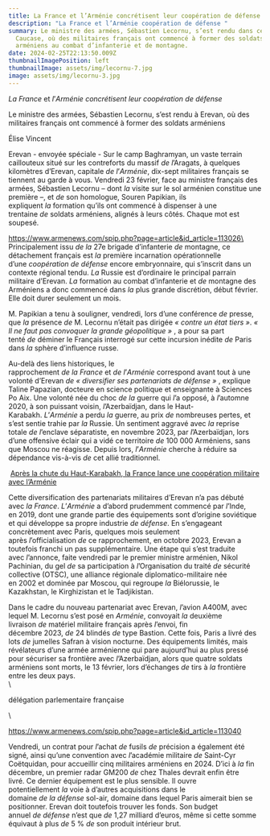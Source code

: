 ```yaml
---
title: La France et l’Arménie concrétisent leur coopération de défense
description: "La France et l’Arménie coopération de défense "
summary: Le ministre des armées, Sébastien Lecornu, s’est rendu dans ce pays du
  Caucase, où des militaires français ont commencé à former des soldats
  arméniens au combat d’infanterie et de montagne.
date: 2024-02-25T22:13:50.009Z
thumbnailImagePosition: left
thumbnailImage: assets/img/lecornu-7.jpg
image: assets/img/lecornu-3.jpg
---
```

<!--StartFragment-->

*La* *France* et *l*’*Arménie* *concrétisent* *leur* *coopération* *de* *défense*

Le ministre des armées, Sébastien Lecornu, s’est rendu à Erevan, où des militaires français ont commencé à former des soldats arméniens

Élise Vincent

Erevan - envoyée spéciale - Sur le camp Baghramyan, un vaste terrain caillouteux situé sur les contreforts du massif *de* *l*’Aragats, à quelques kilomètres d’Erevan, capitale *de* *l*’*Arménie*, dix-sept militaires français se tiennent au garde à vous. Vendredi 23 février, face au ministre français des armées, Sébastien Lecornu – dont *la* visite sur le sol arménien constitue une première –, et *de* son homologue, Souren Papikian, ils expliquent *la* formation qu’ils ont commencé à dispenser à une trentaine *de* soldats arméniens, alignés à leurs côtés. Chaque mot est soupesé.

https://www.armenews.com/spip.php?page=article&id_article=113026\
\
Principalement issu *de* *la* 27e brigade d’infanterie *de* montagne, ce détachement français est *la* première incarnation opérationnelle d’une *coopération* *de* *défense* encore embryonnaire, qui s’inscrit dans un contexte régional tendu. *La* Russie est d’ordinaire le principal parrain militaire d’Erevan. *La* formation au combat d’infanterie et *de* montagne des Arméniens a donc commencé dans *la* plus grande discrétion, début février. Elle doit durer seulement un mois.

M. Papikian a tenu à souligner, vendredi, lors d’une conférence *de* presse, que *la* présence *de* M. Lecornu n’était pas dirigée *« contre un état tiers »*. *« Il ne faut pas convoquer la grande géopolitique »* , a pour sa part tenté *de* déminer le Français interrogé sur cette incursion inédite *de* Paris dans *la* sphère d’influence russe.

Au-delà des liens historiques, le rapprochement *de* *la* *France* et *de* *l*’*Arménie* correspond avant tout à une volonté d’Erevan *de* *« diversifier ses partenariats de défense »* , explique Taline Papazian, docteure en science politique et enseignante à Sciences Po Aix. Une volonté née du choc *de* *la* guerre qui *l*’a opposé, à *l*’automne 2020, à son puissant voisin, *l*’Azerbaïdjan, dans le Haut-Karabakh. *L*’*Arménie* a perdu *la* guerre, au prix *de* nombreuses pertes, et s’est sentie trahie par *la* Russie. Un sentiment aggravé avec *la* reprise totale *de* *l*’enclave séparatiste, en novembre 2023, par *l*’Azerbaïdjan, lors d’une offensive éclair qui a vidé ce territoire *de* 100 000 Arméniens, sans que Moscou ne réagisse. Depuis lors, *l*’*Arménie* cherche à réduire sa dépendance vis-à-vis *de* cet allié traditionnel.

<!--StartFragment-->

 [Après la chute du Haut-Karabakh, la France lance une coopération militaire avec l’Arménie](https://www.lemonde.fr/international/article/2023/10/24/apres-la-chute-du-haut-karabakh-la-france-lance-une-cooperation-militaire-avec-l-armenie_6196192_3210.html)

<!--EndFragment-->

Cette diversification des partenariats militaires d’Erevan n’a pas débuté avec *la* *France*. *L*’*Arménie* a d’abord prudemment commencé par *l*’Inde, en 2019, dont une grande partie des équipements sont d’origine soviétique et qui développe sa propre industrie *de* *défense*. En s’engageant concrètement avec Paris, quelques mois seulement après *l*’officialisation *de* ce rapprochement, en octobre 2023, Erevan a toutefois franchi un pas supplémentaire. Une étape qui s’est traduite avec *l*’annonce, faite vendredi par le premier ministre arménien, Nikol Pachinian, du gel *de* sa participation à *l*’Organisation du traité *de* sécurité collective (OTSC), une alliance régionale diplomatico-militaire née en 2002 et dominée par Moscou, qui regroupe *la* Biélorussie, le Kazakhstan, le Kirghizistan et le Tadjikistan.

Dans le cadre du nouveau partenariat avec Erevan, *l*’avion A400M, avec lequel M. Lecornu s’est posé en *Arménie*, convoyait *la* deuxième livraison *de* matériel militaire français après *l*’envoi, fin décembre 2023, *de* 24 blindés *de* type Bastion. Cette fois, Paris a livré des lots *de* jumelles Safran à vision nocturne. Des équipements limités, mais révélateurs d’une armée arménienne qui pare aujourd’hui au plus pressé pour sécuriser sa frontière avec *l*’Azerbaïdjan, alors que quatre soldats arméniens sont morts, le 13 février, lors d’échanges *de* tirs à *la* frontière entre les deux pays.\
\
<!--StartFragment-->

délégation parlementaire française

<!--EndFragment-->\
https://www.armenews.com/spip.php?page=article&id_article=113040

Vendredi, un contrat pour *l*’achat *de* fusils *de* précision a également été signé, ainsi qu’une convention avec *l*’académie militaire *de* Saint-Cyr Coëtquidan, pour accueillir cinq militaires arméniens en 2024. D’ici à *la* fin décembre, un premier radar GM200 *de* chez Thales devrait enfin être livré. Ce dernier équipement est le plus sensible. Il ouvre potentiellement *la* voie à d’autres acquisitions dans le domaine *de* *la* *défense* sol-air, domaine dans lequel Paris aimerait bien se positionner. Erevan doit toutefois trouver les fonds. Son budget annuel *de* *défense* n’est que *de* 1,27 milliard d’euros, même si cette somme équivaut à plus *de* 5 % *de* son produit intérieur brut.

<!--EndFragment-->